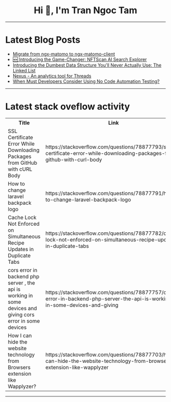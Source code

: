 <h1 align="center">Hi 👋, I'm Tran Ngoc Tam</h1>

---

# Latest Blog Posts 
<!-- BLOG-POST-LIST:START -->
- [Migrate from ngx-matomo to ngx-matomo-client](https://dev.to/danac0914/migrate-from-ngx-matomo-to-ngx-matomo-client-32pl)
- [🆕 Introducing the Game-Changer: NFTScan AI Search Explorer](https://dev.to/nft_research/introducing-the-game-changer-nftscan-ai-search-explorer-1o30)
- [Introducing the Dumbest Data Structure You&#39;ll Never Actually Use: The Linked List](https://dev.to/horaceshmorace/introducing-the-dumbest-data-structure-youll-never-actually-use-the-linked-list-4op3)
- [Nexus - An analytics tool for Threads](https://dev.to/mrlinxed/nexus-an-analytics-tool-for-threads-1605)
- [When Must Developers Consider Using No Code Automation Testing?](https://dev.to/misterankit/when-must-developers-consider-using-no-code-automation-testing-299i)
<!-- BLOG-POST-LIST:END -->

---

# Latest stack oveflow activity
<table>
  <tr><th>Title</th><th>Link</th></tr>
  <!-- STACKOVERFLOW:START --><tr><td>SSL Certificate Error While Downloading Packages from GitHub with cURL Body</td><td>https://stackoverflow.com/questions/78877793/ssl-certificate-error-while-downloading-packages-from-github-with-curl-body</td></tr><tr><td>How to change laravel backpack logo</td><td>https://stackoverflow.com/questions/78877791/how-to-change-laravel-backpack-logo</td></tr><tr><td>Cache Lock Not Enforced on Simultaneous Recipe Updates in Duplicate Tabs</td><td>https://stackoverflow.com/questions/78877782/cache-lock-not-enforced-on-simultaneous-recipe-updates-in-duplicate-tabs</td></tr><tr><td>cors error in backend php server , the api is working in some devices and giving cors error in some devices</td><td>https://stackoverflow.com/questions/78877757/cors-error-in-backend-php-server-the-api-is-working-in-some-devices-and-giving</td></tr><tr><td>How I can hide the website technology from Browsers extension like Wapplyzer?</td><td>https://stackoverflow.com/questions/78877703/how-i-can-hide-the-website-technology-from-browsers-extension-like-wapplyzer</td></tr><!-- STACKOVERFLOW:END -->
</table>

---


